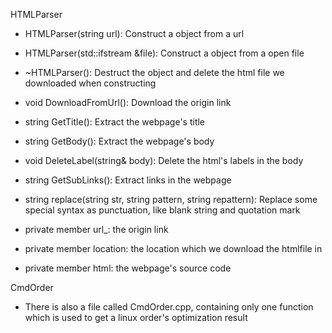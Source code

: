 HTMLParser
* HTMLParser(string url): Construct a object from a url  
 
* HTMLParser(std::ifstream &file): Construct a object from a open file  
 
* ~HTMLParser(): Destruct the object and delete the html file we downloaded when constructing
 
* void DownloadFromUrl(): Download the origin link

* string GetTitle(): Extract the webpage's title

* string GetBody(): Extract the webpage's body

* void DeleteLabel(string& body): Delete the html's labels in the body

* string GetSubLinks(): Extract links in the webpage

* string replace(string str, string pattern, string repattern): Replace some special syntax as punctuation, like blank string and quotation mark

* private member url_: the origin link

* private member location: the location which we download the htmlfile in

* private member html: the webpage's source code

CmdOrder
* There is also a file called CmdOrder.cpp, containing only one function which is used to get a linux order's optimization result


